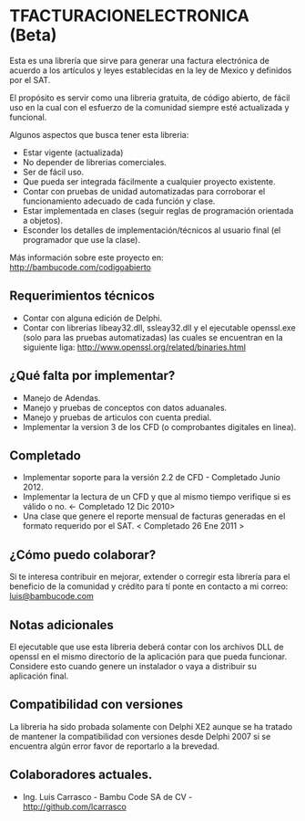 ﻿TFACTURACIONELECTRONICA (Beta) 
=====================================
Esta es una librería que sirve para generar una factura electrónica de acuerdo a los artículos y leyes establecidas en la ley de Mexico y definidos por el SAT.

El propósito es servir como una libreria gratuita, de código abierto, de fácil uso en la cual con el esfuerzo de la comunidad siempre esté actualizada y funcional.

Algunos aspectos que busca tener esta libreria:

- Estar vigente (actualizada)
- No depender de librerias comerciales.
- Ser de fácil uso.
- Que pueda ser integrada fácilmente a cualquier proyecto existente.
- Contar con pruebas de unidad automatizadas para corroborar el funcionamiento adecuado de cada función y clase.
- Estar implementada en clases (seguir reglas de programación orientada a objetos).
- Esconder los detalles de implementación/técnicos al usuario final (el programador que use la clase).

Más información sobre este proyecto en:
<http://bambucode.com/codigoabierto>

Requerimientos técnicos
------------
- Contar con alguna edición de Delphi.
- Contar con librerias libeay32.dll, ssleay32.dll y el ejecutable openssl.exe (solo para las pruebas automatizadas)
las cuales se encuentran en la siguiente liga: <http://www.openssl.org/related/binaries.html>

¿Qué falta por implementar?
-------------
- Manejo de Adendas.
- Manejo y pruebas de conceptos con datos aduanales.
- Manejo y pruebas de articulos con cuenta predial.
- Implementar la version 3 de los CFD (o comprobantes digitales en linea).

Completado
-------------
- Implementar soporte para la versión 2.2 de CFD - Completado Junio 2012.
- Implementar la lectura de un CFD y que al mismo tiempo verifique si es válido o no. <- Completado 12 Dic 2010>
- Una clase que genere el reporte mensual de facturas generadas en el formato requerido por el SAT. < Completado 26 Ene 2011 >

¿Cómo puedo colaborar?
-------------
Si te interesa contribuir en mejorar, extender o corregir esta librería para el beneficio de la comunidad y crédito para tí ponte en contacto a mi correo: <luis@bambucode.com>

Notas adicionales
------------
El ejecutable que use esta libreria deberá contar con los archivos DLL de openssl en el mismo directorio de la
aplicación para que pueda funcionar. Considere esto cuando genere un instalador o vaya a distribuir su aplicación
final.

Compatibilidad con versiones
------------
La libreria ha sido probada solamente con Delphi XE2 aunque se ha tratado de mantener la compatibilidad con versiones desde Delphi 2007 si se encuentra algún error favor de reportarlo a la brevedad.

Colaboradores actuales.
-------------
* Ing. Luis Carrasco - Bambu Code SA de CV - <http://github.com/lcarrasco>

